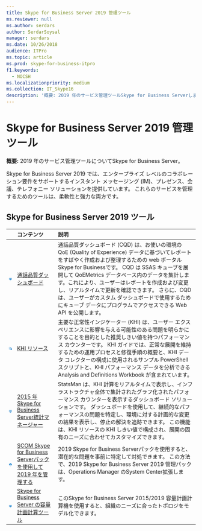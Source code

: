 ```yaml
---
title: Skype for Business Server 2019 管理ツール
ms.reviewer: null
ms.author: serdars
author: SerdarSoysal
manager: serdars
ms.date: 10/26/2018
audience: ITPro
ms.topic: article
ms.prod: skype-for-business-itpro
f1.keywords:
  - NOCSH
ms.localizationpriority: medium
ms.collection: IT_Skype16
description: '概要: 2019 年のサービス管理ツールSkype for Business Serverします。'
---
```


# <a name="skype-for-business-server-2019-management-tools"></a>Skype for Business Server 2019 管理ツール
 
**概要:** 2019 年のサービス管理ツールについてSkype for Business Server。
  
Skype for Business Server 2019 では、エンタープライズ レベルのコラボレーション要件をサポートするインスタント メッセージング (IM)、プレゼンス、会議、テレフォニー ソリューションを提供しています。 これらのサービスを管理するためのツールは、柔軟性と強力な両方です。
  
## <a name="skype-for-business-server-2019-tools"></a>Skype for Business Server 2019 ツール

|&nbsp;|コンテンツ|説明|
|:-----|:-----|:-----|
|![ダッシュボード アイコン。](../SfbServer/media/144fef0b-3ff0-4298-8b03-978bda9e923b.png)|[通話品質ダッシュボード](../SfbServer/management-tools/call-quality-dashboard/call-quality-dashboard.md)  |通話品質ダッシュボード (CQD) は、お使いの環境の QoE (Quality of Experience) データに基づいてレポートをすばやく作成および整理するための web ポータルSkype for Businessです。 CQD は SSAS キューブを展開して QoEMetrics データベース内のデータを集計します。これにより、ユーザーはレポートを作成および変更し、リアルタイムで更新を確認できます。 さらに、CQD は、ユーザーがカスタム ダッシュボードで使用するためにキューブ データにプログラムでアクセスできる Web API を公開します。   |
|![KHI のアイコンをクリックします。](../SfbServer/media/8759b767-b689-4a95-94a5-5b27c5688688.png)|[KHI リソース](https://www.microsoft.com/download/details.aspx?id=57519)  |主要な正常性インジケーター (KHI) は、ユーザー エクスペリエンスに影響を与える可能性のある問題を明らかにすることを目的とした推奨しきい値を持つパフォーマンス カウンターです。 KHI ガイドでは、正常な展開を維持するための運用プロセスと修復手順の概要と、KHI データ コレクターの構成に使用されるサンプル PowerShell スクリプトと、KHI パフォーマンス データを分析できる Analysis and Definitions Workbook が含まれています。   |
|![ダッシュボード アイコン。](../SfbServer/media/144fef0b-3ff0-4298-8b03-978bda9e923b.png)|[2015 年Skype for Business Server統計マネージャー](../SfbServer/management-tools/statistics-manager/statistics-manager.md)  |StatsMan は、KHI 計算をリアルタイムで表示し、インフラストラクチャ全体で集計されたグラフ化されたパフォーマンス カウンターを表示するダッシュボード ソリューションです。 ダッシュボードを使用して、継続的なパフォーマンスの問題を特定し、環境に対する計画的な変更の結果を表示し、停止の解決を追跡できます。 この機能は、KHI リソースの KHI しきい値で構成され、展開の固有のニーズに合わせてカスタマイズできます。   |
|![SCOM アイコン。](../SfbServer/media/3a7601cb-dd2f-4606-8a3b-07c7abdc091a.png)|[SCOM Skype for Business Serverパックを使用して 2019 年を管理する](tools/scom-management-pack-use-2019.md)  |2019 Skype for Business Serverパックを使用すると、潜在的な問題を事前に特定して対処できます。 この方法で、2019 Skype for Business Server 2019 管理パックは、Operations Manager のSystem Center拡張します。   |
|![ダッシュボード アイコン。](../SfbServer/media/144fef0b-3ff0-4298-8b03-978bda9e923b.png)|[Skype for Business Server の容量計画計算ツール](../SfbServer/management-tools/capacity-planning-calculator.md)  |このSkype for Business Server 2015/2019 容量計画計算機を使用すると、組織のニーズに合ったトポロジをモデル化できます。   |


